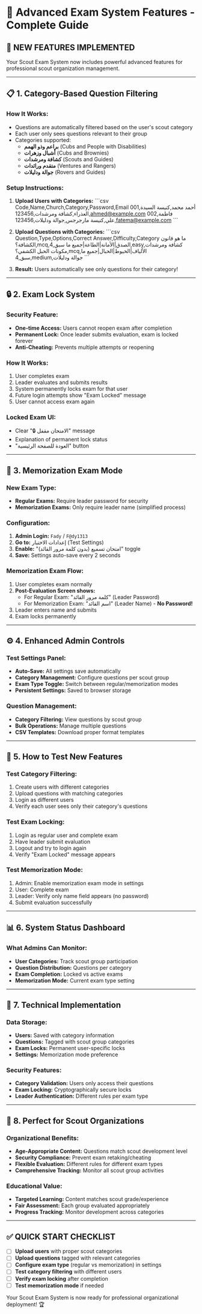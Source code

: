 # 🚀 Advanced Exam System Features - Complete Guide

## 🎯 **NEW FEATURES IMPLEMENTED**

Your Scout Exam System now includes powerful advanced features for professional scout organization management.

---

## 📋 **1. Category-Based Question Filtering**

### **How It Works:**
- Questions are automatically filtered based on the user's scout category
- Each user only sees questions relevant to their group
- Categories supported:
  - **براعم وذو الهمم** (Cubs and People with Disabilities)
  - **أشبال وزهرات** (Cubs and Brownies)
  - **كشافة ومرشدات** (Scouts and Guides)  
  - **متقدم ورائدات** (Ventures and Rangers)
  - **جوالة ودليلات** (Rovers and Guides)

### **Setup Instructions:**
1. **Upload Users with Categories:**
   \`\`\`csv
   Code,Name,Church,Category,Password,Email
   001,أحمد محمد,كنيسة السيدة العذراء,كشافة ومرشدات,123456,ahmed@example.com
   002,فاطمة علي,كنيسة مارجرجس,جوالة ودليلات,123456,fatema@example.com
   \`\`\`

2. **Upload Questions with Categories:**
   \`\`\`csv
   Question,Type,Options,Correct Answer,Difficulty,Category
   ما هو قانون الكشافة؟,mcq,الصدق|الأمانة|الطاعة|جميع ما سبق,4,easy,كشافة ومرشدات
   مكونات الحبل الكشفي؟,mcq,الألياف|الخيوط|الحبال|جميع ما سبق,4,medium,جوالة ودليلات
   \`\`\`

3. **Result:** Users automatically see only questions for their category!

---

## 🔒 **2. Exam Lock System**

### **Security Feature:**
- **One-time Access:** Users cannot reopen exam after completion
- **Permanent Lock:** Once leader submits evaluation, exam is locked forever
- **Anti-Cheating:** Prevents multiple attempts or reopening

### **How It Works:**
1. User completes exam
2. Leader evaluates and submits results  
3. System permanently locks exam for that user
4. Future login attempts show "Exam Locked" message
5. User cannot access exam again

### **Locked Exam UI:**
- Clear "🔒 الامتحان مقفل" message
- Explanation of permanent lock status
- "العودة للصفحة الرئيسية" button

---

## 📝 **3. Memorization Exam Mode**

### **New Exam Type:**
- **Regular Exams:** Require leader password for security
- **Memorization Exams:** Only require leader name (simplified process)

### **Configuration:**
1. **Admin Login:** `Fady` / `F@dy1313`
2. **Go to:** إعدادات الاختبار (Test Settings)
3. **Enable:** "امتحان تسميع (بدون كلمة مرور القائد)" toggle
4. **Save:** Settings auto-save every 2 seconds

### **Memorization Exam Flow:**
1. User completes exam normally
2. **Post-Evaluation Screen shows:**
   - For Regular Exam: "كلمة مرور القائد" (Leader Password)
   - For Memorization Exam: "اسم القائد" (Leader Name) - **No Password!**
3. Leader enters name and submits
4. Exam locks permanently

---

## ⚙️ **4. Enhanced Admin Controls**

### **Test Settings Panel:**
- **Auto-Save:** All settings save automatically
- **Category Management:** Configure questions per scout group
- **Exam Type Toggle:** Switch between regular/memorization modes
- **Persistent Settings:** Saved to browser storage

### **Question Management:**
- **Category Filtering:** View questions by scout group
- **Bulk Operations:** Manage multiple questions
- **CSV Templates:** Download proper format templates

---

## 🧪 **5. How to Test New Features**

### **Test Category Filtering:**
1. Create users with different categories
2. Upload questions with matching categories
3. Login as different users
4. Verify each user sees only their category's questions

### **Test Exam Locking:**
1. Login as regular user and complete exam
2. Have leader submit evaluation
3. Logout and try to login again
4. Verify "Exam Locked" message appears

### **Test Memorization Mode:**
1. Admin: Enable memorization exam mode in settings
2. User: Complete exam
3. Leader: Verify only name field appears (no password)
4. Submit evaluation successfully

---

## 📊 **6. System Status Dashboard**

### **What Admins Can Monitor:**
- **User Categories:** Track scout group participation
- **Question Distribution:** Questions per category
- **Exam Completion:** Locked vs active exams
- **Memorization Mode:** Current exam type setting

---

## 🔧 **7. Technical Implementation**

### **Data Storage:**
- **Users:** Saved with category information
- **Questions:** Tagged with scout group categories
- **Exam Locks:** Permanent user-specific locks
- **Settings:** Memorization mode preference

### **Security Features:**
- **Category Validation:** Users only access their questions
- **Exam Locking:** Cryptographically secure locks
- **Leader Authentication:** Different rules per exam type

---

## 🎯 **8. Perfect for Scout Organizations**

### **Organizational Benefits:**
- **Age-Appropriate Content:** Questions match scout development level
- **Security Compliance:** Prevent exam retaking/cheating
- **Flexible Evaluation:** Different rules for different exam types
- **Comprehensive Tracking:** Monitor all scout group activities

### **Educational Value:**
- **Targeted Learning:** Content matches scout grade/experience
- **Fair Assessment:** Each group evaluated appropriately  
- **Progress Tracking:** Monitor development across categories

---

## ✅ **QUICK START CHECKLIST**

- [ ] **Upload users** with proper scout categories
- [ ] **Upload questions** tagged with relevant categories
- [ ] **Configure exam type** (regular vs memorization) in settings
- [ ] **Test category filtering** with different users
- [ ] **Verify exam locking** after completion
- [ ] **Test memorization mode** if needed

Your Scout Exam System is now ready for professional organizational deployment! 🏆
